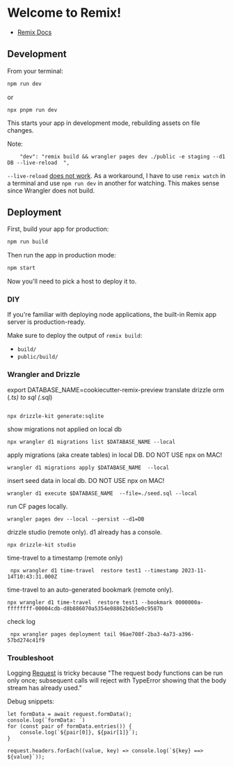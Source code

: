 # Welcome to Remix!

- [Remix Docs](https://remix.run/docs)

## Development

From your terminal:

```sh
npm run dev
```

or 
```
npx pnpm run dev
```

This starts your app in development mode, rebuilding assets on file changes.

Note: 
```
    "dev": "remix build && wrangler pages dev ./public -e staging --d1 DB --live-reload  ",

```
`--live-reload` [does not work](https://github.com/cloudflare/workers-sdk/issues/4124). As a workaround, I have to use `remix watch` in a terminal and use `npm run dev` in another for watching. This makes sense since Wrangler does not build.

## Deployment

First, build your app for production:

```sh
npm run build
```

Then run the app in production mode:

```sh
npm start
```

Now you'll need to pick a host to deploy it to.

### DIY

If you're familiar with deploying node applications, the built-in Remix app server is production-ready.

Make sure to deploy the output of `remix build`:

- `build/`
- `public/build/`


### Wrangler and Drizzle
export DATABASE_NAME=cookiecutter-remix-preview
translate drizzle orm (*.ts) to sql (*.sql)
```

npx drizzle-kit generate:sqlite
```

show migrations not applied on local db
```
npx wrangler d1 migrations list $DATABASE_NAME --local
```

apply migrations (aka create tables) in local DB. DO NOT USE npx on MAC!
```
wrangler d1 migrations apply $DATABASE_NAME  --local
```

insert seed data in local db. DO NOT USE npx on MAC!
```
wrangler d1 execute $DATABASE_NAME  --file=./seed.sql --local 
```

run CF pages locally. 
```
wrangler pages dev --local --persist --d1=DB
```

drizzle studio (remote only). d1 already has a console.
```
npx drizzle-kit studio
```

time-travel to a timestamp (remote only)
```
 npx wrangler d1 time-travel  restore test1 --timestamp 2023-11-14T10:43:31.000Z  
```

time-travel to an auto-generated bookmark (remote only).
```
npx wrangler d1 time-travel  restore test1 --bookmark 0000000a-ffffffff-00004cdb-d8b886070a5354e08862b6b5e0c9587b
```

check log
```
 npx wrangler pages deployment tail 96ae708f-2ba3-4a73-a396-57bd274c41f9                                  
```


### Troubleshoot

Logging [Request](https://developer.mozilla.org/en-US/docs/Web/API/Request) is tricky because "The request body functions can be run only once; subsequent calls will reject with TypeError showing that the body stream has already used."

Debug snippets:
```
let formData = await request.formData();
console.log(`formData: `)
for (const pair of formData.entries()) {
    console.log(`${pair[0]}, ${pair[1]}`);
}

request.headers.forEach((value, key) => console.log(`${key} ==> ${value}`));

```